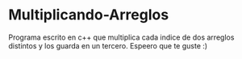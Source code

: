 # Multiplicando-Arreglos
Programa escrito en c++ que multiplica cada indice de dos arreglos distintos y los guarda en un tercero. Espeero que te guste :)
